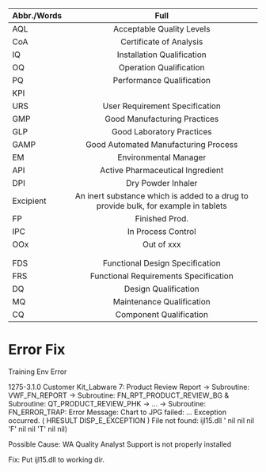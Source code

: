 
| Abbr./Words   | Full           | 
| ------------- |:-------------:|
| AQL    | Acceptable Quality Levels |
| CoA    | Certificate of Analysis |
| IQ    | Installation Qualification |
| OQ    | Operation Qualification |
| PQ    | Performance Qualification |
| KPI    |  |
| URS    | User Requirement Specification |
| GMP    | Good Manufacturing Practices |
| GLP    | Good Laboratory Practices |
| GAMP | Good Automated Manufacturing Process |
| EM    | Environmental Manager |
| API | Active Pharmaceutical Ingredient |
| DPI | Dry Powder Inhaler |
| Excipient | An inert substance which is added to a drug to provide bulk, for example in tablets |
| FP | Finished Prod. |
| IPC | In Process Control |
| OOx | Out of xxx |
|     |  |
|     |  |
| FDS    | Functional Design Specification |
| FRS    | Functional Requirements Specification |
| DQ    | Design Qualification |
| MQ    | Maintenance Qualification |
| CQ    | Component Qualification |

# Error Fix

Training Env Error

1275-3.1.0 Customer Kit_Labware 7: Product Review Report -> Subroutine: VWF_FN_REPORT -> Subroutine: FN_RPT_PRODUCT_REVIEW_BG & Subroutine: QT_PRODUCT_REVIEW_PHK -> ... -> Subroutine: FN_ERROR_TRAP: Error Message: Chart to JPG failed: ... Exception occurred. ( HRESULT DISP_E_EXCEPTION ) File not found: ijl15.dll ' nil nil nil 'F' nil nil 'T' nil nil) 

Possible Cause: WA Quality Analyst Support is not properly installed

Fix: Put ijl15.dll to  working dir.

